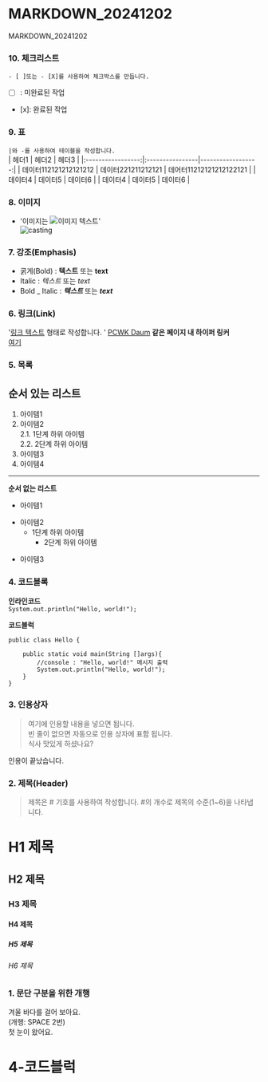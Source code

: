 # MARKDOWN_20241202
MARKDOWN_20241202

### 10. 체크리스트
`- [ ]또는 - [X]를 사용하여 체크박스를 만듭니다.`  
- [ ] : 미완료된 작업  
- [x]: 완료된 작업

### 9. 표
`|와 -를 사용하여 테이블을 작성합니다.`  
| 헤더1 | 헤더2 | 헤더3 |
|:-----------------:|:----------------|------------------:|
| 데이터112121212121212 | 데이터221211212121 | 데어터11212121212122121 |
| 데이터4 | 데이터5 | 데이터6 |
| 데이터4 | 데이터5 | 데이터6 |

### 8. 이미지
- '이미지는 ![이미지 텍스트](이미지URL)'  
![casting](https://github.com/user-attachments/assets/14ba7b0e-406d-4e36-be49-1d1d1a6c62e4)

### 7. 강조(Emphasis)
- 굵게(Bold) : **텍스트** 또는 __text__
- Italic : *텍스트* 또는 _text_
- Bold _ Italic : ***텍스트*** 또는 ___text___

### 6. 링크(Link)
'[링크 텍스트](URL) 형태로 작성합니다. '
[PCWK Daum](https://cafe.daum.net/pcwk)
**같은 페이지 내 하이퍼 링커**  
[여기](#4-코드블럭)  


### 5. 목록

**순서 있는 리스트**
---
1. 아이템1
2. 아이템2  
    2.1. 1단계 하위 아이템  
    2.2. 2단계 하위 아이템
9. 아이템3  
9. 아이템4
***

**순서 없는 리스트**
- 아이템1
+ 아이템2
  - 1단계 하위 아이템  
     * 2단계 하위 아이템
* 아이템3
  
### 4. 코드블록
**인라인코드**  
`System.out.println("Hello, world!");`

**코드블럭**
```
public class Hello {
	
	public static void main(String []args){
		//console : "Hello, world!" 메시지 출력
		System.out.println("Hello, world!");
	}
}
```

### 3. 인용상자
>여기에 인용할 내용을 넣으면 됩니다.   
>빈 줄이 없으면 자동으로 인용 상자에 표함 됩니다.  
식사 맛있게 하셨나요?

인용이 끝났습니다. 

### 2. 제목(Header)
>제목은 # 기호를 사용하여 작성합니다. #의 개수로 제목의 수준(1~6)을 나타냅니다.

# H1 제목
## H2 제목
### H3 제목
#### H4 제목
##### H5 제목
###### H6 제목

### 1. 문단 구분을 위한 개행
겨울 바다를 걸어 보아요.  
(개행: SPACE 2번)  
첫 눈이 왔어요.  
# 4-코드블럭


